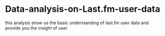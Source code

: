 # Data-analysis-on-Last.fm-user-data
this analysis show us the basic understanding of last.fm user data and provide you the insight of user
